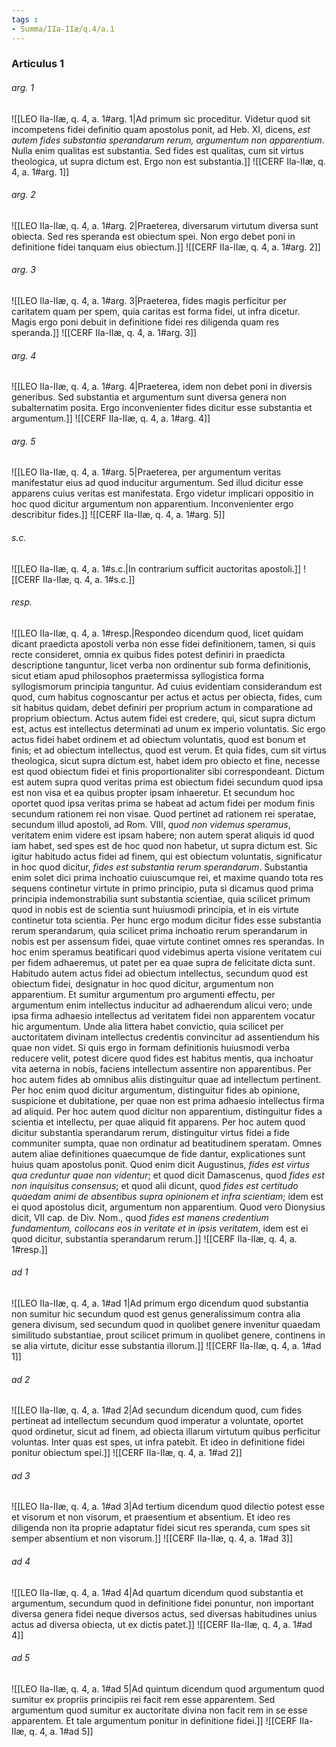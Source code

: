 ```yaml
---
tags : 
- Summa/IIa-IIæ/q.4/a.1
---
```


### Articulus 1

###### arg. 1
![[LEO IIa-IIæ, q. 4, a. 1#arg. 1|Ad primum sic proceditur. Videtur quod sit incompetens fidei definitio quam apostolus ponit, ad Heb. XI, dicens, *est autem fides substantia sperandarum rerum, argumentum non apparentium*. Nulla enim qualitas est substantia. Sed fides est qualitas, cum sit virtus theologica, ut supra dictum est. Ergo non est substantia.]]
![[CERF IIa-IIæ, q. 4, a. 1#arg. 1]]

###### arg. 2
![[LEO IIa-IIæ, q. 4, a. 1#arg. 2|Praeterea, diversarum virtutum diversa sunt obiecta. Sed res speranda est obiectum spei. Non ergo debet poni in definitione fidei tanquam eius obiectum.]]
![[CERF IIa-IIæ, q. 4, a. 1#arg. 2]]

###### arg. 3
![[LEO IIa-IIæ, q. 4, a. 1#arg. 3|Praeterea, fides magis perficitur per caritatem quam per spem, quia caritas est forma fidei, ut infra dicetur. Magis ergo poni debuit in definitione fidei res diligenda quam res speranda.]]
![[CERF IIa-IIæ, q. 4, a. 1#arg. 3]]

###### arg. 4
![[LEO IIa-IIæ, q. 4, a. 1#arg. 4|Praeterea, idem non debet poni in diversis generibus. Sed substantia et argumentum sunt diversa genera non subalternatim posita. Ergo inconvenienter fides dicitur esse substantia et argumentum.]]
![[CERF IIa-IIæ, q. 4, a. 1#arg. 4]]

###### arg. 5
![[LEO IIa-IIæ, q. 4, a. 1#arg. 5|Praeterea, per argumentum veritas manifestatur eius ad quod inducitur argumentum. Sed illud dicitur esse apparens cuius veritas est manifestata. Ergo videtur implicari oppositio in hoc quod dicitur argumentum non apparentium. Inconvenienter ergo describitur fides.]]
![[CERF IIa-IIæ, q. 4, a. 1#arg. 5]]

###### s.c.
![[LEO IIa-IIæ, q. 4, a. 1#s.c.|In contrarium sufficit auctoritas apostoli.]]
![[CERF IIa-IIæ, q. 4, a. 1#s.c.]]

###### resp.
![[LEO IIa-IIæ, q. 4, a. 1#resp.|Respondeo dicendum quod, licet quidam dicant praedicta apostoli verba non esse fidei definitionem, tamen, si quis recte consideret, omnia ex quibus fides potest definiri in praedicta descriptione tanguntur, licet verba non ordinentur sub forma definitionis, sicut etiam apud philosophos praetermissa syllogistica forma syllogismorum principia tanguntur. Ad cuius evidentiam considerandum est quod, cum habitus cognoscantur per actus et actus per obiecta, fides, cum sit habitus quidam, debet definiri per proprium actum in comparatione ad proprium obiectum. Actus autem fidei est credere, qui, sicut supra dictum est, actus est intellectus determinati ad unum ex imperio voluntatis. Sic ergo actus fidei habet ordinem et ad obiectum voluntatis, quod est bonum et finis; et ad obiectum intellectus, quod est verum. Et quia fides, cum sit virtus theologica, sicut supra dictum est, habet idem pro obiecto et fine, necesse est quod obiectum fidei et finis proportionaliter sibi correspondeant. Dictum est autem supra quod veritas prima est obiectum fidei secundum quod ipsa est non visa et ea quibus propter ipsam inhaeretur. Et secundum hoc oportet quod ipsa veritas prima se habeat ad actum fidei per modum finis secundum rationem rei non visae. Quod pertinet ad rationem rei speratae, secundum illud apostoli, ad Rom. VIII, *quod non videmus speramus*, veritatem enim videre est ipsam habere; non autem sperat aliquis id quod iam habet, sed spes est de hoc quod non habetur, ut supra dictum est. Sic igitur habitudo actus fidei ad finem, qui est obiectum voluntatis, significatur in hoc quod dicitur, *fides est substantia rerum sperandarum*. Substantia enim solet dici prima inchoatio cuiuscumque rei, et maxime quando tota res sequens continetur virtute in primo principio, puta si dicamus quod prima principia indemonstrabilia sunt substantia scientiae, quia scilicet primum quod in nobis est de scientia sunt huiusmodi principia, et in eis virtute continetur tota scientia. Per hunc ergo modum dicitur fides esse substantia rerum sperandarum, quia scilicet prima inchoatio rerum sperandarum in nobis est per assensum fidei, quae virtute continet omnes res sperandas. In hoc enim speramus beatificari quod videbimus aperta visione veritatem cui per fidem adhaeremus, ut patet per ea quae supra de felicitate dicta sunt. Habitudo autem actus fidei ad obiectum intellectus, secundum quod est obiectum fidei, designatur in hoc quod dicitur, argumentum non apparentium. Et sumitur argumentum pro argumenti effectu, per argumentum enim intellectus inducitur ad adhaerendum alicui vero; unde ipsa firma adhaesio intellectus ad veritatem fidei non apparentem vocatur hic argumentum. Unde alia littera habet convictio, quia scilicet per auctoritatem divinam intellectus credentis convincitur ad assentiendum his quae non videt. Si quis ergo in formam definitionis huiusmodi verba reducere velit, potest dicere quod fides est habitus mentis, qua inchoatur vita aeterna in nobis, faciens intellectum assentire non apparentibus. Per hoc autem fides ab omnibus aliis distinguitur quae ad intellectum pertinent. Per hoc enim quod dicitur argumentum, distinguitur fides ab opinione, suspicione et dubitatione, per quae non est prima adhaesio intellectus firma ad aliquid. Per hoc autem quod dicitur non apparentium, distinguitur fides a scientia et intellectu, per quae aliquid fit apparens. Per hoc autem quod dicitur substantia sperandarum rerum, distinguitur virtus fidei a fide communiter sumpta, quae non ordinatur ad beatitudinem speratam. Omnes autem aliae definitiones quaecumque de fide dantur, explicationes sunt huius quam apostolus ponit. Quod enim dicit Augustinus, *fides est virtus qua creduntur quae non videntur*; et quod dicit Damascenus, quod *fides est non inquisitus consensus*; et quod alii dicunt, quod *fides est certitudo quaedam animi de absentibus supra opinionem et infra scientiam*; idem est ei quod apostolus dicit, argumentum non apparentium. Quod vero Dionysius dicit, VII cap. de Div. Nom., quod *fides est manens credentium fundamentum, collocans eos in veritate et in ipsis veritatem*, idem est ei quod dicitur, substantia sperandarum rerum.]]
![[CERF IIa-IIæ, q. 4, a. 1#resp.]]

###### ad 1
![[LEO IIa-IIæ, q. 4, a. 1#ad 1|Ad primum ergo dicendum quod substantia non sumitur hic secundum quod est genus generalissimum contra alia genera divisum, sed secundum quod in quolibet genere invenitur quaedam similitudo substantiae, prout scilicet primum in quolibet genere, continens in se alia virtute, dicitur esse substantia illorum.]]
![[CERF IIa-IIæ, q. 4, a. 1#ad 1]]

###### ad 2
![[LEO IIa-IIæ, q. 4, a. 1#ad 2|Ad secundum dicendum quod, cum fides pertineat ad intellectum secundum quod imperatur a voluntate, oportet quod ordinetur, sicut ad finem, ad obiecta illarum virtutum quibus perficitur voluntas. Inter quas est spes, ut infra patebit. Et ideo in definitione fidei ponitur obiectum spei.]]
![[CERF IIa-IIæ, q. 4, a. 1#ad 2]]

###### ad 3
![[LEO IIa-IIæ, q. 4, a. 1#ad 3|Ad tertium dicendum quod dilectio potest esse et visorum et non visorum, et praesentium et absentium. Et ideo res diligenda non ita proprie adaptatur fidei sicut res speranda, cum spes sit semper absentium et non visorum.]]
![[CERF IIa-IIæ, q. 4, a. 1#ad 3]]

###### ad 4
![[LEO IIa-IIæ, q. 4, a. 1#ad 4|Ad quartum dicendum quod substantia et argumentum, secundum quod in definitione fidei ponuntur, non important diversa genera fidei neque diversos actus, sed diversas habitudines unius actus ad diversa obiecta, ut ex dictis patet.]]
![[CERF IIa-IIæ, q. 4, a. 1#ad 4]]

###### ad 5
![[LEO IIa-IIæ, q. 4, a. 1#ad 5|Ad quintum dicendum quod argumentum quod sumitur ex propriis principiis rei facit rem esse apparentem. Sed argumentum quod sumitur ex auctoritate divina non facit rem in se esse apparentem. Et tale argumentum ponitur in definitione fidei.]]
![[CERF IIa-IIæ, q. 4, a. 1#ad 5]]

